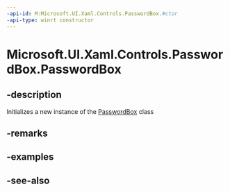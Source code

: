 ```yaml
---
-api-id: M:Microsoft.UI.Xaml.Controls.PasswordBox.#ctor
-api-type: winrt constructor
---
```


<!-- Method syntax
public PasswordBox()
-->

# Microsoft.UI.Xaml.Controls.PasswordBox.PasswordBox

## -description
Initializes a new instance of the [PasswordBox](passwordbox.md) class

## -remarks

## -examples

## -see-also
